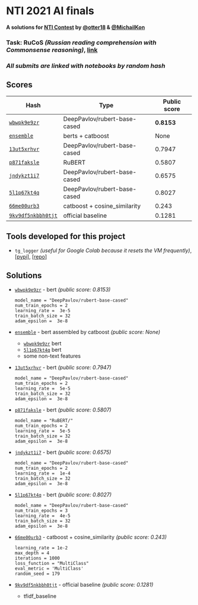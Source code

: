 # NTI 2021 AI finals

**A solutions for [NTI Contest](https://onti2020.ai-academy.ru) by [@otter18](https://github.com/otter18) & [@MichailKon](https://github.com/MichailKon)**

### Task: RuCoS *(Russian reading comprehension with Commonsense reasoning)*, [link](https://russiansuperglue.com/tasks/task_info/RuCoS)
### *All submits are linked with notebooks by random hash*
## Scores

Hash | Type| Public score
--- | --- | ---
[`wbwpk9e9zr`](wbwpk9e9zr/) | DeepPavlov/rubert-base-cased | **0.8153**
[`ensemble`](ensemble/) | berts + catboost | None
[`13ut5xrhvr`](13ut5xrhvr/) | DeepPavlov/rubert-base-cased | 0.7947
[`p871faksle`](p871faksle/) | RuBERT | 0.5807 
[`jndykzt1i7`](jndykzt1i7/) | DeepPavlov/rubert-base-cased | 0.6575 
[`5l1p67kt4q`](5l1p67kt4q/) | DeepPavlov/rubert-base-cased | 0.8027 
[`66me00urb3`](66me00urb3/) | catboost + cosine_similarity | 0.243
[`9kv9df5nkbbh0tjt`](9kv9df5nkbbh0tjt/) | official baseline | 0.1281


## Tools developed for this project
- `tg_logger` *(useful for Google Colab because it resets the VM frequently)*, [[pypi]](https://pypi.org/project/tg-logger/), [[repo]](https://github.com/otter18/tg_logger)


## Solutions
- [`wbwpk9e9zr`](wbwpk9e9zr/) - bert *(public score: 0.8153)*
    ```python3
    model_name = "DeepPavlov/rubert-base-cased"
    num_train_epochs = 2 
    learning_rate =  3e-5 
    train_batch_size = 32 
    adam_epsilon =  3e-8
    ```

- [`ensemble`](ensemble/) - bert assembled by catboost *(public score: None)*
    * [`wbwpk9e9zr`](13ut5xrhvr/) bert
    * [`5l1p67kt4q`](5l1p67kt4q/) bert
    * some non-text features

- [`13ut5xrhvr`](13ut5xrhvr/) - bert *(public score: 0.7947)*
    ```python3
    model_name = "DeepPavlov/rubert-base-cased"
    num_train_epochs = 2 
    learning_rate =  5e-5 
    train_batch_size = 32 
    adam_epsilon =  3e-8
   ```

- [`p871faksle`](p871faksle/) - bert *(public score: 0.5807)*
    ```python3
    model_name = "RuBERT/"
    num_train_epochs = 2 
    learning_rate =  5e-5 
    train_batch_size = 32 
    adam_epsilon =  3e-8
   ```

- [`jndykzt1i7`](jndykzt1i7/) - bert *(public score: 0.6575)*
    ```python3
    model_name = "DeepPavlov/rubert-base-cased"
    num_train_epochs = 2 
    learning_rate =  1e-4
    train_batch_size = 32 
    adam_epsilon =  3e-8

- [`5l1p67kt4q`](5l1p67kt4q/) - bert *(public score: 0.8027)*
    ```python3
    model_name = "DeepPavlov/rubert-base-cased"
    num_train_epochs = 3 
    learning_rate =  4e-5
    train_batch_size = 32
    adam_epsilon =  3e-8

- [`66me00urb3`](66me00urb3/) - catboost + cosine_similarity *(public score: 0.243)*
    ```python3
    learning_rate = 1e-2
    max_depth = 4
    iterations = 1000
    loss_function = "MultiClass"
    eval_metric = 'MultiClass'
    random_seed = 179
    ```

- [`9kv9df5nkbbh0tjt`](9kv9df5nkbbh0tjt/) - official baseline *(public score: 0.1281)*
    * tfidf_baseline

